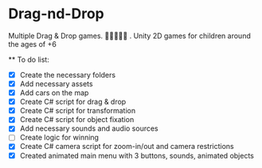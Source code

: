 # Drag-nd-Drop
Multiple Drag &amp; Drop games. 🐱‍🐉✨🐱‍👤 . Unity 2D games for children around the ages of +6

** To do list:
- [x] Create the necessary folders
- [x] Add necessary assets
- [x] Add cars on the map
- [x] Create C# script for drag & drop
- [x] Create C# script for transformation
- [x] Create C# script for object fixation
- [x] Add necessary sounds and audio sources
- [ ] Create logic for winning
- [x] Create C# camera script for zoom-in/out and camera restrictions 
- [x] Created animated main menu with 3 buttons, sounds, animated objects  